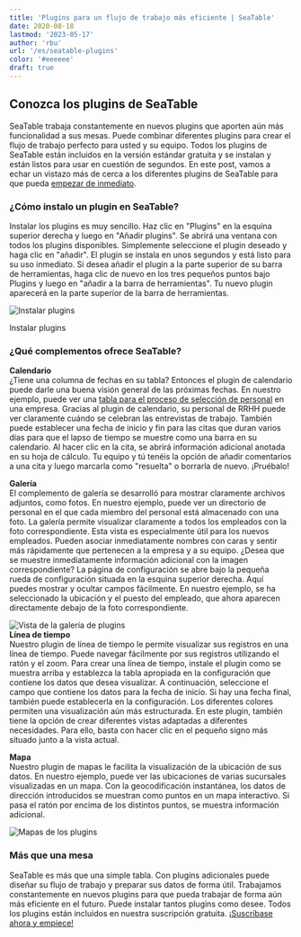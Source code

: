 ```yaml
---
title: 'Plugins para un flujo de trabajo más eficiente | SeaTable'
date: 2020-08-18
lastmod: '2023-05-17'
author: 'rbu'
url: '/es/seatable-plugins'
color: '#eeeeee'
draft: true
---
```


## Conozca los plugins de SeaTable

SeaTable trabaja constantemente en nuevos plugins que aporten aún más funcionalidad a sus mesas. Puede combinar diferentes plugins para crear el flujo de trabajo perfecto para usted y su equipo. Todos los plugins de SeaTable están incluidos en la versión estándar gratuita y se instalan y están listos para usar en cuestión de segundos. En este post, vamos a echar un vistazo más de cerca a los diferentes plugins de SeaTable para que pueda [empezar de inmediato](https://seatable.io/es/registrierung/).

### ¿Cómo instalo un plugin en SeaTable?

Instalar los plugins es muy sencillo. Haz clic en "Plugins" en la esquina superior derecha y luego en "Añadir plugins". Se abrirá una ventana con todos los plugins disponibles. Simplemente seleccione el plugin deseado y haga clic en "añadir". El plugin se instala en unos segundos y está listo para su uso inmediato. Si desea añadir el plugin a la parte superior de su barra de herramientas, haga clic de nuevo en los tres pequeños puntos bajo Plugins y luego en "añadir a la barra de herramientas". Tu nuevo plugin aparecerá en la parte superior de la barra de herramientas.

![Instalar plugins](https://seatable.io/wp-content/uploads/2020/08/Plugins-instaling-.gif)

Instalar plugins

### ¿Qué complementos ofrece SeaTable?

**Calendario**  
¿Tiene una columna de fechas en su tabla? Entonces el plugin de calendario puede darle una buena visión general de las próximas fechas. En nuestro ejemplo, puede ver una [tabla para el proceso de selección de personal](https://seatable.io/es/vorlage/bdwyaoius76f-0vsreupaa/) en una empresa. Gracias al plugin de calendario, su personal de RRHH puede ver claramente cuándo se celebran las entrevistas de trabajo. También puede establecer una fecha de inicio y fin para las citas que duran varios días para que el lapso de tiempo se muestre como una barra en su calendario. Al hacer clic en la cita, se abrirá información adicional anotada en su hoja de cálculo. Tu equipo y tú tenéis la opción de añadir comentarios a una cita y luego marcarla como "resuelta" o borrarla de nuevo. ¡Pruébalo!

**Galería**  
El complemento de galería se desarrolló para mostrar claramente archivos adjuntos, como fotos. En nuestro ejemplo, puede ver un directorio de personal en el que cada miembro del personal está almacenado con una foto. La galería permite visualizar claramente a todos los empleados con la foto correspondiente. Esta vista es especialmente útil para los nuevos empleados. Pueden asociar inmediatamente nombres con caras y sentir más rápidamente que pertenecen a la empresa y a su equipo. ¿Desea que se muestre inmediatamente información adicional con la imagen correspondiente? La página de configuración se abre bajo la pequeña rueda de configuración situada en la esquina superior derecha. Aquí puedes mostrar y ocultar campos fácilmente. En nuestro ejemplo, se ha seleccionado la ubicación y el puesto del empleado, que ahora aparecen directamente debajo de la foto correspondiente.

![Vista de la galería de plugins](https://seatable.de/wp-content/uploads/2020/08/Bildschirmfoto-2020-08-19-um-09.52.29.png)  
**Línea de tiempo**  
Nuestro plugin de línea de tiempo le permite visualizar sus registros en una línea de tiempo. Puede navegar fácilmente por sus registros utilizando el ratón y el zoom. Para crear una línea de tiempo, instale el plugin como se muestra arriba y establezca la tabla apropiada en la configuración que contiene los datos que desea visualizar. A continuación, seleccione el campo que contiene los datos para la fecha de inicio. Si hay una fecha final, también puede establecerla en la configuración. Los diferentes colores permiten una visualización aún más estructurada. En este plugin, también tiene la opción de crear diferentes vistas adaptadas a diferentes necesidades. Para ello, basta con hacer clic en el pequeño signo más situado junto a la vista actual.

**Mapa**  
Nuestro plugin de mapas le facilita la visualización de la ubicación de sus datos. En nuestro ejemplo, puede ver las ubicaciones de varias sucursales visualizadas en un mapa. Con la geocodificación instantánea, los datos de dirección introducidos se muestran como puntos en un mapa interactivo. Si pasa el ratón por encima de los distintos puntos, se muestra información adicional.

![Mapas de los plugins ](https://seatable.de/wp-content/uploads/2020/08/Bildschirmfoto-2020-08-19-um-10.34.17.png)

### Más que una mesa

SeaTable es más que una simple tabla. Con plugins adicionales puede diseñar su flujo de trabajo y preparar sus datos de forma útil. Trabajamos constantemente en nuevos plugins para que pueda trabajar de forma aún más eficiente en el futuro. Puede instalar tantos plugins como desee. Todos los plugins están incluidos en nuestra suscripción gratuita. [¡Suscríbase ahora y empiece!](https://seatable.io/es/registrierung/)
